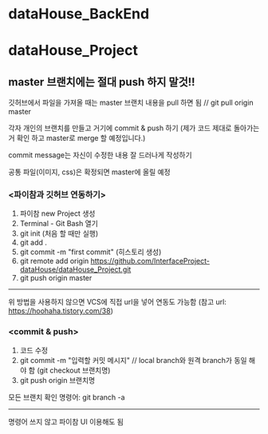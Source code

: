 # dataHouse_BackEnd

# dataHouse_Project



## master 브랜치에는 절대 push 하지 말것!!


깃허브에서 파일을 가져올 때는 master 브랜치 내용을 pull 하면 됨  // git pull origin master


각자 개인의 브랜치를 만들고 거기에 commit & push 하기 (제가 코드 제대로 돌아가는 거 확인 하고 master로 merge 할 예정입니다.)

commit message는 자신이 수정한 내용 잘 드러나게 작성하기

공통 파일(이미지, css)은 확정되면 master에 올릴 예정



### <파이참과 깃허브 연동하기>
  1) 파이참 new Project 생성
  2) Terminal - Git Bash 열기
  3) git init (처음 할 때만 실행)
  4) git add . 
  5) git commit -m "first commit" (히스토리 생성)
  6) git remote add origin https://github.com/InterfaceProject-dataHouse/dataHouse_Project.git
  7) git push origin master
  ----------------------------------------------------------------------------------------------
  위 방법을 사용하지 않으면 VCS에 직접 url을 넣어 연동도 가능함 (참고 url: https://hoohaha.tistory.com/38)
  
  
  
  
###  <commit & push>
  1) 코드 수정
  2) git commit -m "입력할 커밋 메시지"   // local branch와 원격 branch가 동일 해야 함 (git checkout 브랜치명)
  3) git push origin 브랜치명
  
 
 모든 브랜치 확인 명령어: git branch -a
  
  ---------------------------------------------------------------------
  명령어 쓰지 않고 파이참 UI 이용해도 됨
  
